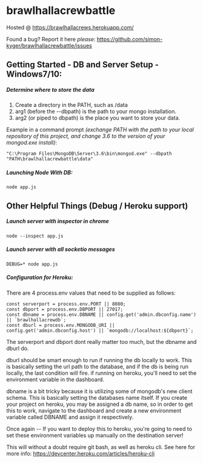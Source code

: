 # brawlhallacrewbattle

Hosted @ https://brawlhallacrews.herokuapp.com/

Found a bug? Report it here *please*: https://github.com/simon-kyger/brawlhallacrewbattle/issues

## Getting Started - DB and Server Setup - Windows7/10:

##### Determine where to store the data

1. Create a directory in the PATH, such as /data
2. arg1 (before the --dbpath) is the path to your mongo installation. 
3. arg2 (or piped to dbpath) is the place you want to store your data.

Example in a command prompt *(exchange PATH with the path to your local repository of this project, and change 3.6 to the version of your mongod.exe install)*: 

```
"C:\Program Files\MongoDB\Server\3.6\bin\mongod.exe" --dbpath "PATH\brawlhallacrewbattle\data"
```

##### Launching Node With DB:

```
node app.js
```

## Other Helpful Things (Debug / Heroku support)

##### Launch server with inspector in chrome
```
node --inspect app.js

```

##### Launch server with all socketio messages
```
DEBUG=* node app.js
```

##### Configuration for Heroku:

There are 4 process.env values that need to be supplied as follows:

```
const serverport = process.env.PORT || 8080;
const dbport = process.env.DBPORT || 27017;
const dbname = process.env.DBNAME || config.get('admin.dbconfig.name') || `brawlhallacrewdb`;
const dburl = process.env.MONGODB_URI || config.get('admin.dbconfig.host') || `mongodb://localhost:${dbport}`;
```

The serverport and dbport dont really matter too much, but the dbname and dburl do.

dburl should be smart enough to run if running the db locally to work. This is basically setting the url path to the database, and if the db is being run locally, the last condition will fire.  if running on heroku, you'll need to set the environment variable in the dashboard.

dbname is a bit tricky because it is utilizing some of mongodb's new client schema. This is basically setting the databases name itself.  If you create your project on heroku, you may be assigned a db name, so in order to get this to work, navigate to the dashboard and create a new environment variable called DBNAME and assign it respectively.

Once again -- If you want to deploy this to heroku, you're going to need to set these environment variables up manually on the destination server!

This will without a doubt require git bash, as well as heroku cli.  See here for more info: https://devcenter.heroku.com/articles/heroku-cli